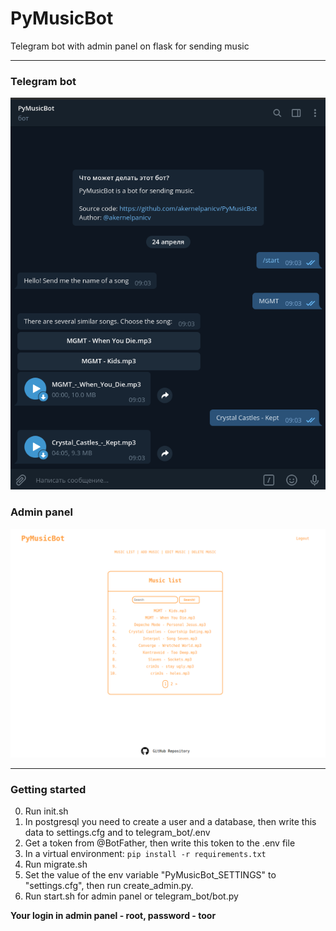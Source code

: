 # PyMusicBot

Telegram bot with admin panel on flask for sending music

---

### **Telegram bot**


![telegram bot](screens/telegram_bot.png)


### **Admin panel**


![admin panel](screens/admin_panel.png)

---


### **Getting started**

0. Run init.sh
1. In postgresql you need to create a user and a database, then write this data to settings.cfg and to telegram_bot/.env
2. Get a token from @BotFather, then write this token to the .env file
3. In a virtual environment: `pip install -r requirements.txt`
4. Run migrate.sh
5. Set the value of the env variable "PyMusicBot_SETTINGS" to "settings.cfg", then run create_admin.py.  
6. Run start.sh for admin panel or telegram_bot/bot.py

**Your login in admin panel - root, password - toor**
